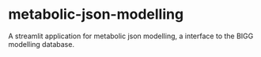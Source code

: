 # metabolic-json-modelling
A streamlit application for metabolic json modelling, a interface to the BIGG modelling database. 
